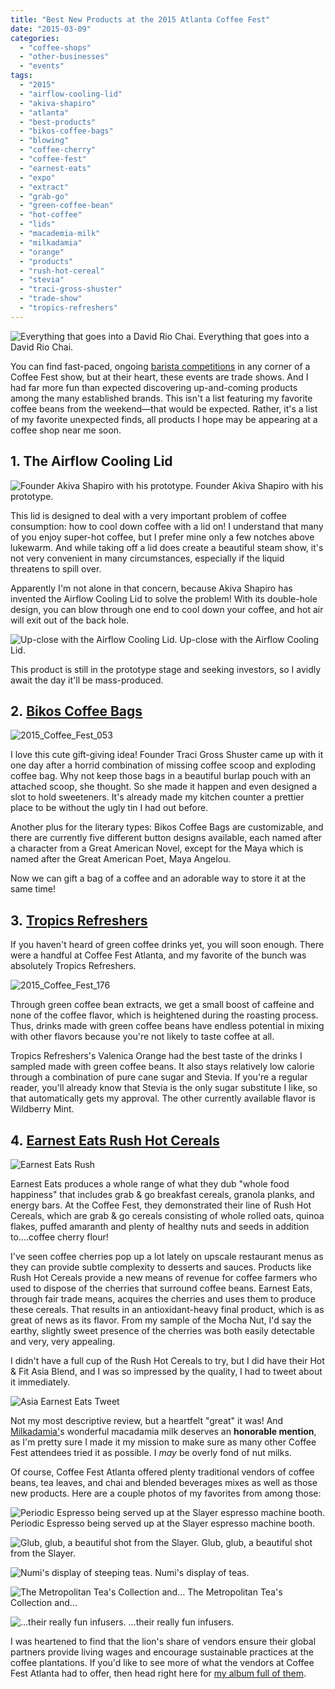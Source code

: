 ```yaml
---
title: "Best New Products at the 2015 Atlanta Coffee Fest"
date: "2015-03-09"
categories:
  - "coffee-shops"
  - "other-businesses"
  - "events"
tags:
  - "2015"
  - "airflow-cooling-lid"
  - "akiva-shapiro"
  - "atlanta"
  - "best-products"
  - "bikos-coffee-bags"
  - "blowing"
  - "coffee-cherry"
  - "coffee-fest"
  - "earnest-eats"
  - "expo"
  - "extract"
  - "grab-go"
  - "green-coffee-bean"
  - "hot-coffee"
  - "lids"
  - "macademia-milk"
  - "milkadamia"
  - "orange"
  - "products"
  - "rush-hot-cereal"
  - "stevia"
  - "traci-gross-shuster"
  - "trade-show"
  - "tropics-refreshers"
---
```





<div class="caption">

![Everything that goes into a David Rio Chai.](http://s3.amazonaws.com/thegourmez-wpmedia/2015/03/2015_Coffee_Fest_097-359x500.jpg) Everything that goes into a David Rio Chai.</div>


You can find fast-paced, ongoing [barista competitions](https://www.thegourmez.com/blog/2015/02/coffee-fest-atlanta-2015-best-coffee-shop-competition/) in any corner of a Coffee Fest show, but at their heart, these events are trade shows. And I had far more fun than expected discovering up-and-coming products among the many established brands. This isn't a list featuring my favorite coffee beans from the weekend—that would be expected. Rather, it's a list of my favorite unexpected finds, all products I hope may be appearing at a coffee shop near me soon.

## 1\. The Airflow Cooling Lid




<div class="caption">

![Founder Akiva Shapiro with his prototype.](http://s3.amazonaws.com/thegourmez-wpmedia/2015/03/2015_Coffee_Fest_184-333x500.jpg) Founder Akiva Shapiro with his prototype.</div>


This lid is designed to deal with a very important problem of coffee consumption: how to cool down coffee with a lid on! I understand that many of you enjoy super-hot coffee, but I prefer mine only a few notches above lukewarm. And while taking off a lid does create a beautiful steam show, it's not very convenient in many circumstances, especially if the liquid threatens to spill over.

Apparently I'm not alone in that concern, because Akiva Shapiro has invented the Airflow Cooling Lid to solve the problem! With its double-hole design, you can blow through one end to cool down your coffee, and hot air will exit out of the back hole.




<div class="caption">

![Up-close with the Airflow Cooling Lid.](http://s3.amazonaws.com/thegourmez-wpmedia/2015/03/2015_Coffee_Fest_185-500x396.jpg) Up-close with the Airflow Cooling Lid.</div>


This product is still in the prototype stage and seeking investors, so I avidly await the day it'll be mass-produced.

## 2. [Bikos Coffee Bags](http://www.bikoscoffeebags.com/)

![2015_Coffee_Fest_053](http://s3.amazonaws.com/thegourmez-wpmedia/2015/03/2015_Coffee_Fest_053-373x500.jpg)

I love this cute gift-giving idea! Founder Traci Gross Shuster came up with it one day after a horrid combination of missing coffee scoop and exploding coffee bag. Why not keep those bags in a beautiful burlap pouch with an attached scoop, she thought. So she made it happen and even designed a slot to hold sweeteners. It's already made my kitchen counter a prettier place to be without the ugly tin I had out before.

Another plus for the literary types: Bikos Coffee Bags are customizable, and there are currently five different button designs available, each named after a character from a Great American Novel, except for the Maya which is named after the Great American Poet, Maya Angelou.

Now we can gift a bag of a coffee and an adorable way to store it at the same time!

## 3. [Tropics Refreshers](http://www.tropics-refreshers.com/)

If you haven't heard of green coffee drinks yet, you will soon enough. There were a handful at Coffee Fest Atlanta, and my favorite of the bunch was absolutely Tropics Refreshers.

![2015_Coffee_Fest_176](http://s3.amazonaws.com/thegourmez-wpmedia/2015/03/2015_Coffee_Fest_176-383x500.jpg)

Through green coffee bean extracts, we get a small boost of caffeine and none of the coffee flavor, which is heightened during the roasting process. Thus, drinks made with green coffee beans have endless potential in mixing with other flavors because you're not likely to taste coffee at all.

Tropics Refreshers's Valenica Orange had the best taste of the drinks I sampled made with green coffee beans. It also stays relatively low calorie through a combination of pure cane sugar and Stevia. If you're a regular reader, you'll already know that Stevia is the only sugar substitute I like, so that automatically gets my approval. The other currently available flavor is Wildberry Mint.

## 4. [Earnest Eats Rush Hot Cereals](http://www.earnesteats.com/)

![Earnest Eats Rush](http://s3.amazonaws.com/thegourmez-wpmedia/2015/03/Earnest-Eats-Rush-446x500.jpg)

Earnest Eats produces a whole range of what they dub "whole food happiness" that includes grab & go breakfast cereals, granola planks, and energy bars. At the Coffee Fest, they demonstrated their line of Rush Hot Cereals, which are grab & go cereals consisting of whole rolled oats, quinoa flakes, puffed amaranth and plenty of healthy nuts and seeds in addition to….coffee cherry flour!

I've seen coffee cherries pop up a lot lately on upscale restaurant menus as they can provide subtle complexity to desserts and sauces. Products like Rush Hot Cereals provide a new means of revenue for coffee farmers who used to dispose of the cherries that surround coffee beans. Earnest Eats, through fair trade means, acquires the cherries and uses them to produce these cereals. That results in an antioxidant-heavy final product, which is as great of news as its flavor. From my sample of the Mocha Nut, I'd say the earthy, slightly sweet presence of the cherries was both easily detectable and very, very appealing.

I didn't have a full cup of the Rush Hot Cereals to try, but I did have their Hot & Fit Asia Blend, and I was so impressed by the quality, I had to tweet about it immediately.

![Asia Earnest Eats Tweet](http://s3.amazonaws.com/thegourmez-wpmedia/2015/03/Asia-Earnest-Eats-Tweet-500x81.jpg)

Not my most descriptive review, but a heartfelt "great" it was! And [Milkadamia'](http://milkadamia.com)s wonderful macadamia milk deserves an **honorable mention**, as I'm pretty sure I made it my mission to make sure as many other Coffee Fest attendees tried it as possible. I _may_ be overly fond of nut milks.

Of course, Coffee Fest Atlanta offered plenty traditional vendors of coffee beans, tea leaves, and chai and blended beverages mixes as well as those new products. Here are a couple photos of my favorites from among those:




<div class="caption">

![Periodic Espresso being served up at the Slayer espresso machine booth.](http://s3.amazonaws.com/thegourmez-wpmedia/2015/03/2015_Coffee_Fest_103-500x366.jpg) Periodic Espresso being served up at the Slayer espresso machine booth.</div>





<div class="caption">

![Glub, glub, a beautiful shot from the Slayer.](http://s3.amazonaws.com/thegourmez-wpmedia/2015/03/2015_Coffee_Fest_102-500x421.jpg) Glub, glub, a beautiful shot from the Slayer.</div>





<div class="caption">

![Numi's display of steeping teas.](http://s3.amazonaws.com/thegourmez-wpmedia/2015/03/2015_Coffee_Fest_104-500x333.jpg) Numi's display of teas.</div>





<div class="caption">

![The Metropolitan Tea's Collection and…](http://s3.amazonaws.com/thegourmez-wpmedia/2015/03/2015_Coffee_Fest_191-500x333.jpg) The Metropolitan Tea's Collection and…</div>





<div class="caption">

![…their really fun infusers.](http://s3.amazonaws.com/thegourmez-wpmedia/2015/03/2015_Coffee_Fest_195-500x333.jpg) …their really fun infusers.</div>


I was heartened to find that the lion's share of vendors ensure their global partners provide living wages and encourage sustainable practices at the coffee plantations. If you'd like to see more of what the vendors at Coffee Fest Atlanta had to offer, then head right here for [my album full of them](https://www.facebook.com/media/set/?set=a.10152734043559607.1073741940.567409606&type=1&l=4073da8442).
